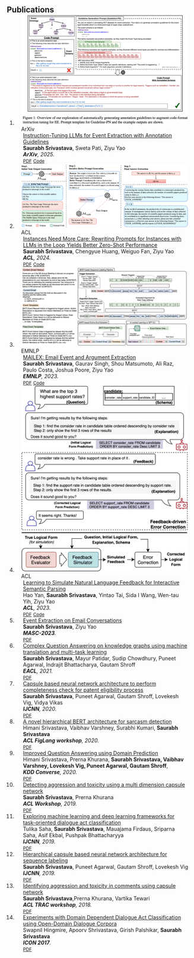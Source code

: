 <h2 id="publications" style="margin: 2px 0px -15px;">Publications</h2>

<div class="publications">
<ol class="bibliography">



<li>
  <div class="pub-row">

  <div class="col-sm-3 abbr" style="position: relative;padding-right: 15px;padding-left: 15px;">
    <img src="assets/img/ee_new.png" class="teaser img-fluid z-depth-1">
    <abbr class="badge">ArXiv</abbr>
  </div>

  <div class="col-sm-9" style="position: relative;padding-right: 15px;padding-left: 20px;">
    <div class="title"><a href="https://www.arxiv.org/pdf/2502.16377">Instruction-Tuning LLMs for Event Extraction with Annotation Guidelines
</a></div>
    <div class="author"><strong>Saurabh Srivastava</strong>, Sweta Pati, Ziyu Yao</div>
    <div class="periodical"><em><strong>ArXiv</strong>, 2025.</em></div>
    <div class="links">
      <a href="https://www.arxiv.org/pdf/2502.16377" class="btn btn-sm z-depth-0" role="button" target="_blank" style="font-size:12px;">PDF</a>
      <a href="https://github.com/salokr/LLaMA-Events" class="btn btn-sm z-depth-0" role="button" target="_blank" style="font-size:12px;">Code</a>
    </div>
  </div>
  </div>
  </li>



<li>
  <div class="pub-row">

  <div class="col-sm-3 abbr" style="position: relative;padding-right: 15px;padding-left: 15px;">
    <img src="assets/img/PROMPTED.png" class="teaser img-fluid z-depth-1">
    <abbr class="badge">ACL</abbr>
  </div>

  <div class="col-sm-9" style="position: relative;padding-right: 15px;padding-left: 20px;">
    <div class="title"><a href="https://arxiv.org/abs/2310.02107.pdf">Instances Need More Care: Rewriting Prompts for Instances with LLMs in the Loop Yields Better Zero-Shot Performance
</a></div>
    <div class="author"><strong>Saurabh Srivastava</strong>, Chengyue Huang, Weiguo Fan, Ziyu Yao</div>
    <div class="periodical"><em><strong>ACL</strong>, 2024.</em></div>
    <div class="links">
      <a href="https://arxiv.org/abs/2310.02107.pdf" class="btn btn-sm z-depth-0" role="button" target="_blank" style="font-size:12px;">PDF</a>
      <a href="https://github.com/salokr/promptd" class="btn btn-sm z-depth-0" role="button" target="_blank" style="font-size:12px;">Code</a>
    </div>
  </div>
  </div>
  </li>
<li>
<div class="pub-row">

  <div class="col-sm-3 abbr" style="position: relative;padding-right: 15px;padding-left: 15px;">
    <img src="assets/img/mailex.png" class="teaser img-fluid z-depth-1">
    <abbr class="badge">EMNLP</abbr>
  </div>

  <div class="col-sm-9" style="position: relative;padding-right: 15px;padding-left: 20px;">
    <div class="title"><a href="https://arxiv.org/abs/2305.13469.pdf">MAILEX: Email Event and Argument Extraction</a></div>
    <div class="author"><strong>Saurabh Srivastava</strong>, Gaurav Singh, Shou Matsumoto, Ali Raz, Paulo Costa, Joshua Poore, Ziyu Yao</div>
    <div class="periodical"><em><strong>EMNLP</strong>, 2023.</em></div>
    <div class="links">
      <a href="https://arxiv.org/abs/2305.13469.pdf" class="btn btn-sm z-depth-0" role="button" target="_blank" style="font-size:12px;">PDF</a>
      <a href="https://github.com/salokr/Email-Event-Extraction" class="btn btn-sm z-depth-0" role="button" target="_blank" style="font-size:12px;">Code</a>
    </div>
  </div>
  </div>
  </li>
  <li>
  <div class="pub-row">

  <div class="col-sm-3 abbr" style="position: relative;padding-right: 15px;padding-left: 15px;">
    <img src="assets/img/hao.png" class="teaser img-fluid z-depth-1">
    <abbr class="badge">ACL</abbr>
  </div>

  <div class="col-sm-9" style="position: relative;padding-right: 15px;padding-left: 20px;">
    <div class="title"><a href="https://arxiv.org/abs/2305.08195.pdf">Learning to Simulate Natural Language Feedback for Interactive Semantic Parsing</a></div>
    <div class="author">Hao Yan, <strong>Saurabh Srivastava</strong>, Yintao Tai, Sida I Wang, Wen-tau Yih, Ziyu Yao</div>
    <div class="periodical"><em><strong>ACL</strong>, 2023.</em></div>
    <div class="links">
      <a href="https://arxiv.org/abs/2305.08195.pdf" class="btn btn-sm z-depth-0" role="button" target="_blank" style="font-size:12px;">PDF</a>
      <a href="https://github.com/hyan5/Learning_to_Simulate_NL_Feedback" class="btn btn-sm z-depth-0" role="button" target="_blank" style="font-size:12px;">Code</a>
    </div>
  </div>
</div>
  </li>
    <li>
  <div class="col-sm-9" style="position: relative;padding-right: 15px;padding-left: 20px;">
    <div class="title"><a href="https://arxiv.org/abs/2305.13469">Event Extraction on Email Conversations</a></div>
    <div class="author"><strong>Saurabh Srivastava</strong>, Ziyu Yao</div>
    <div class="periodical"><em><strong>MASC-2023</strong>.</em></div>
    <div class="links">
      <a href="https://arxiv.org/abs/2305.13469" class="btn btn-sm z-depth-0" role="button" target="_blank" style="font-size:12px;">PDF</a>
    </div>
  </div>
</li>
  <li>
  <div class="col-sm-9" style="position: relative;padding-right: 15px;padding-left: 20px;">
    <div class="title"><a href="https://aclanthology.org/2021.eacl-main.300/">Complex Question Answering on knowledge graphs using machine translation and multi-task learning</a></div>
    <div class="author"><strong>Saurabh Srivastava</strong>, Mayur Patidar, Sudip Chowdhury, Puneet Agarwal, Indrajit Bhattacharya, Gautam Shroff</div>
    <div class="periodical"><em><strong>EACL</strong>, 2021.</em></div>
    <div class="links">
      <a href="https://aclanthology.org/2021.eacl-main.300/" class="btn btn-sm z-depth-0" role="button" target="_blank" style="font-size:12px;">PDF</a>
    </div>
  </div>
  </li>
  <li>
  <div class="col-sm-9" style="position: relative;padding-right: 15px;padding-left: 20px;">
    <div class="title"><a href="https://ieeexplore.ieee.org/abstract/document/9207163/">Capsule based neural network architecture to perform completeness check for patent eligibility process</a></div>
    <div class="author"><strong>Saurabh Srivastava</strong>, Puneet Agarwal, Gautam Shroff, Lovekesh Vig, Vidya Vikas</div>
    <div class="periodical"><em><strong>IJCNN</strong>, 2020.</em></div>
    <div class="links">
      <a href="https://ieeexplore.ieee.org/abstract/document/9207163/" class="btn btn-sm z-depth-0" role="button" target="_blank" style="font-size:12px;">PDF</a>
    </div>
  </div>
  </li>
  <li>
  <div class="col-sm-9" style="position: relative;padding-right: 15px;padding-left: 20px;">
    <div class="title"><a href="https://aclanthology.org/2020.figlang-1.14/">A novel hierarchical BERT architecture for sarcasm detection</a></div>
    <div class="author">Himani Srivastava, Vaibhav Varshney, Surabhi Kumari, <strong>Saurabh Srivastava</strong></div>
    <div class="periodical"><em><strong>ACL FigLang workshop</strong>, 2020.</em></div>
    <div class="links">
      <a href="https://aclanthology.org/2020.figlang-1.14/" class="btn btn-sm z-depth-0" role="button" target="_blank" style="font-size:12px;">PDF</a>
    </div>
  </div>
  </li>
  <li>
  <div class="col-sm-9" style="position: relative;padding-right: 15px;padding-left: 20px;">
    <div class="title"><a href="https://ceur-ws.org/Vol-2666/KDD_Converse20_paper_6.pdf">Improved Question Answering using Domain Prediction</a></div>
    <div class="author">Himani Srivastava, Prerna Khurana, <strong>Saurabh Srivastava, Vaibhav Varshney, Lovekesh Vig, Puneet Agarwal, Gautam Shroff</strong>,</div>
    <div class="periodical"><em><strong>KDD Converse</strong>, 2020.</em></div>
    <div class="links">
      <a href="https://ceur-ws.org/Vol-2666/KDD_Converse20_paper_6.pdf" class="btn btn-sm z-depth-0" role="button" target="_blank" style="font-size:12px;">PDF</a>
    </div>
  </div>
  </li>
  <li>
  <div class="col-sm-9" style="position: relative;padding-right: 15px;padding-left: 20px;">
    <div class="title"><a href="https://aclanthology.org/W19-3517/">Detecting aggression and toxicity using a multi dimension capsule network</a></div>
    <div class="author"><strong>Saurabh Srivastava</strong>, Prerna Khurana</div>
    <div class="periodical"><em><strong>ACL Workshop</strong>, 2019.</em></div>
    <div class="links">
      <a href="https://aclanthology.org/W19-3517/" class="btn btn-sm z-depth-0" role="button" target="_blank" style="font-size:12px;">PDF</a>
    </div>
  </div>
  </li>
  <li>
  <div class="col-sm-9" style="position: relative;padding-right: 15px;padding-left: 20px;">
    <div class="title"><a href="https://ieeexplore.ieee.org/abstract/document/8851943/">Exploring machine learning and deep learning frameworks for task-oriented dialogue act classification</a></div>
    <div class="author">Tulika Saha, <strong>Saurabh Srivastava</strong>, Mauajama Firdaus, Sriparna Saha, Asif Ekbal, Pushpak Bhattacharyya</div>
    <div class="periodical"><em><strong>IJCNN</strong>, 2019.</em></div>
    <div class="links">
      <a href="https://ieeexplore.ieee.org/abstract/document/8851943/" class="btn btn-sm z-depth-0" role="button" target="_blank" style="font-size:12px;">PDF</a>
    </div>
  </div>
  </li>
  <li>
  <div class="col-sm-9" style="position: relative;padding-right: 15px;padding-left: 20px;">
    <div class="title"><a href="https://ieeexplore.ieee.org/abstract/document/8852016/">Hierarchical capsule based neural network architecture for sequence labeling</a></div>
    <div class="author"><strong>Saurabh Srivastava</strong>, Puneet Agarwal, Gautam Shroff, Lovekesh Vig</div>
    <div class="periodical"><em><strong>IJCNN</strong>, 2019.</em></div>
    <div class="links">
      <a href="https://ieeexplore.ieee.org/abstract/document/8852016/" class="btn btn-sm z-depth-0" role="button" target="_blank" style="font-size:12px;">PDF</a>
    </div>
  </div>
  </li>
  
  <li>
  <div class="col-sm-9" style="position: relative;padding-right: 15px;padding-left: 20px;">
    <div class="title"><a href="https://aclanthology.org/W18-4412/">Identifying aggression and toxicity in comments using capsule network</a></div>
    <div class="author"><strong>Saurabh Srivastava</strong>,Prerna Khurana, Vartika Tewari</div>
    <div class="periodical"><em><strong>ACL TRAC workshop</strong>, 2018.</em></div>
    <div class="links">
      <a href="https://aclanthology.org/W18-4412/" class="btn btn-sm z-depth-0" role="button" target="_blank" style="font-size:12px;">PDF</a>
    </div>
  </div>
</li>
  <li>
  <div class="col-sm-9" style="position: relative;padding-right: 15px;padding-left: 20px;">
    <div class="title"><a href="https://aclanthology.org/W17-7538.pdf">Experiments with Domain Dependent Dialogue Act Classification using Open-Domain Dialogue Corpora</a></div>
    <div class="author">Swapnil Hingmire, Apoorv Shrivastava, Girish Palshikar, <strong>Saurabh Srivastava</strong></div>
    <div class="periodical"><em><strong>ICON 2017</strong>.</em></div>
    <div class="links">
      <a href="https://aclanthology.org/W17-7538.pdf" class="btn btn-sm z-depth-0" role="button" target="_blank" style="font-size:12px;">PDF</a>
    </div>
  </div>
</li>


<br>

</ol>
</div>

